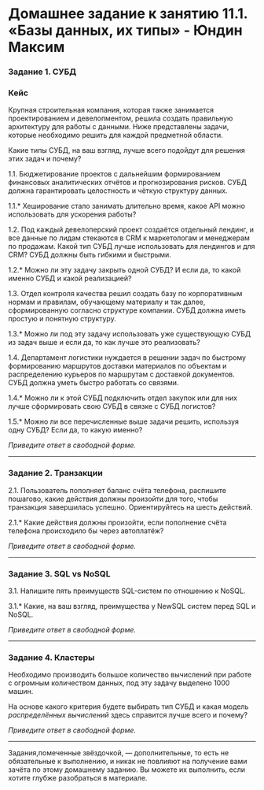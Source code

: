 # Домашнее задание к занятию 11.1. «Базы данных, их типы» - Юндин Максим


### Задание 1. СУБД

### Кейс
Крупная строительная компания, которая также занимается проектированием и девелопментом, решила создать 
правильную архитектуру для работы с данными. Ниже представлены задачи, которые необходимо решить для
каждой предметной области. 

Какие типы СУБД, на ваш взгляд, лучше всего подойдут для решения этих задач и почему? 
 
1.1. Бюджетирование проектов с дальнейшим формированием финансовых аналитических отчётов и прогнозирования рисков.
СУБД должна гарантировать целостность и чёткую структуру данных.

1.1.* Хеширование стало занимать длительно время, какое API можно использовать для ускорения работы? 

1.2. Под каждый девелоперский проект создаётся отдельный лендинг, и все данные по лидам стекаются в CRM к 
маркетологам и менеджерам по продажам. Какой тип СУБД лучше использовать для лендингов и для CRM? 
СУБД должны быть гибкими и быстрыми.

1.2.* Можно ли эту задачу закрыть одной СУБД? И если да, то какой именно СУБД и какой реализацией?

1.3. Отдел контроля качества решил создать базу по корпоративным нормам и правилам, обучающему материалу 
и так далее, сформированную согласно структуре компании. СУБД должна иметь простую и понятную структуру.

1.3.* Можно ли под эту задачу использовать уже существующую СУБД из задач выше и если да, то как лучше это 
реализовать?

1.4. Департамент логистики нуждается в решении задач по быстрому формированию маршрутов доставки материалов 
по объектам и распределению курьеров по маршрутам с доставкой документов. СУБД должна уметь быстро работать
со связями.

1.4.* Можно ли к этой СУБД подключить отдел закупок или для них лучше сформировать свою СУБД в связке с СУБД 
логистов?

1.5.* Можно ли все перечисленные выше задачи решить, используя одну СУБД? Если да, то какую именно?

*Приведите ответ в свободной форме.*

---

### Задание 2. Транзакции

2.1. Пользователь пополняет баланс счёта телефона, распишите пошагово, какие действия должны произойти для того, чтобы 
транзакция завершилась успешно. Ориентируйтесь на шесть действий.

2.1.* Какие действия должны произойти, если пополнение счёта телефона происходило бы через автоплатёж?

*Приведите ответ в свободной форме.*

---

### Задание 3. SQL vs NoSQL

3.1. Напишите пять преимуществ SQL-систем по отношению к NoSQL. 

3.1.* Какие, на ваш взгляд, преимущества у NewSQL систем перед SQL и NoSQL.

*Приведите ответ в свободной форме.*

---

### Задание 4. Кластеры

Необходимо производить большое количество вычислений при работе с огромным количеством данных, под эту задачу 
выделено 1000 машин. 

На основе какого критерия будете выбирать тип СУБД и какая модель *распределённых вычислений* 
здесь справится лучше всего и почему?

*Приведите ответ в свободной форме.*

---

Задания,помеченные звёздочкой, — дополнительные, то есть не обязательные к выполнению, и никак не повлияют на получение вами зачёта по этому домашнему заданию. Вы можете их выполнить, если хотите глубже разобраться в материале.
